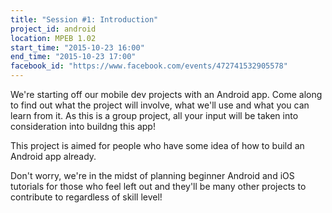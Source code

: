 ```yaml
---
title: "Session #1: Introduction"
project_id: android
location: MPEB 1.02
start_time: "2015-10-23 16:00"
end_time: "2015-10-23 17:00"
facebook_id: "https://www.facebook.com/events/472741532905578"
---
```


We're starting off our mobile dev projects with an Android app. Come along to find out what the project will involve, what we'll use and what you can learn from it. As this is a group project, all your input will be taken into consideration into buildng this app!

This project is aimed for people who have some idea of how to build an Android app already.

Don't worry, we're in the midst of planning beginner Android and iOS tutorials for those who feel left out and they'll be many other projects to contribute to regardless of skill level!